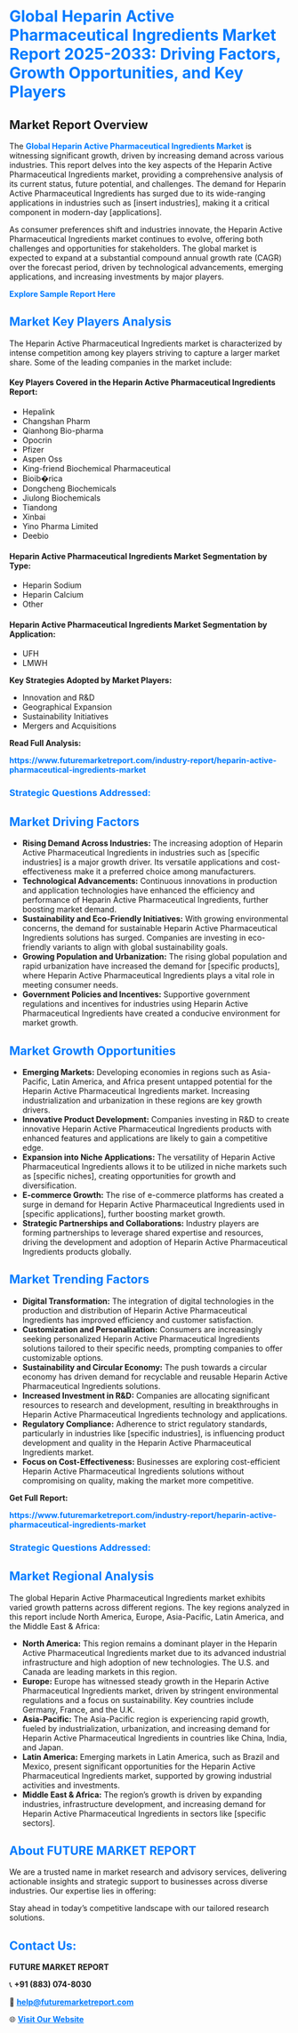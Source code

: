 <h1 style="color: #007BFF;">Global Heparin Active Pharmaceutical Ingredients Market Report 2025-2033: Driving Factors, Growth Opportunities, and Key Players</h1>

<section id="overview">
<h2>Market Report Overview</h2>
<p>The <a href="https://www.futuremarketreport.com/industry-report/heparin-active-pharmaceutical-ingredients-market" style="color: #007BFF; text-decoration: none;"><strong>Global Heparin Active Pharmaceutical Ingredients Market</strong></a> is witnessing significant growth, driven by increasing demand across various industries. This report delves into the key aspects of the Heparin Active Pharmaceutical Ingredients market, providing a comprehensive analysis of its current status, future potential, and challenges. The demand for Heparin Active Pharmaceutical Ingredients has surged due to its wide-ranging applications in industries such as [insert industries], making it a critical component in modern-day [applications].</p>
<p>As consumer preferences shift and industries innovate, the Heparin Active Pharmaceutical Ingredients market continues to evolve, offering both challenges and opportunities for stakeholders. The global market is expected to expand at a substantial compound annual growth rate (CAGR) over the forecast period, driven by technological advancements, emerging applications, and increasing investments by major players.</p>
</section>

<section id="overview">
<p><a href="https://www.futuremarketreport.com/request-sample/reportId=42843" style="color: #007BFF; text-decoration: none;"><strong>Explore Sample Report Here</strong></a></p>
</section>

<section id="key-players">
<h2 style="color: #007BFF;">Market Key Players Analysis</h2>
<p>The Heparin Active Pharmaceutical Ingredients market is characterized by intense competition among key players striving to capture a larger market share. Some of the leading companies in the market include:</p>
<h4>Key Players Covered in the Heparin Active Pharmaceutical Ingredients Report:</h4>
<ul><li>Hepalink</li><li>Changshan Pharm</li><li>Qianhong Bio-pharma</li><li>Opocrin</li><li>Pfizer</li><li>Aspen Oss</li><li>King-friend Biochemical Pharmaceutical</li><li>Bioib�rica</li><li>Dongcheng Biochemicals</li><li>Jiulong Biochemicals</li><li>Tiandong</li><li>Xinbai</li><li>Yino Pharma Limited</li><li>Deebio</li></ul>
<h4>Heparin Active Pharmaceutical Ingredients Market Segmentation by Type:</h4>
<ul><li>Heparin Sodium</li><li>Heparin Calcium</li><li>Other</li></ul>

<h4>Heparin Active Pharmaceutical Ingredients Market Segmentation by Application:</h4>
<ul><li>UFH</li><li>LMWH</li></ul>
<p><strong>Key Strategies Adopted by Market Players:</strong></p>
<ul>
<li>Innovation and R&D</li>
<li>Geographical Expansion</li>
<li>Sustainability Initiatives</li>
<li>Mergers and Acquisitions</li>
</ul>
</section>

<section>
<p><strong>Read Full Analysis: </strong></p><a href="https://www.futuremarketreport.com/industry-report/heparin-active-pharmaceutical-ingredients-market" style="color: #007BFF; text-decoration: none;"><strong>https://www.futuremarketreport.com/industry-report/heparin-active-pharmaceutical-ingredients-market</strong></a>
<h3 style="color: #007BFF;">Strategic Questions Addressed:</h3>
</section>

<section id="driving-factors">
<h2 style="color: #007BFF;">Market Driving Factors</h2>
<ul>
<li><strong>Rising Demand Across Industries:</strong> The increasing adoption of Heparin Active Pharmaceutical Ingredients in industries such as [specific industries] is a major growth driver. Its versatile applications and cost-effectiveness make it a preferred choice among manufacturers.</li>
<li><strong>Technological Advancements:</strong> Continuous innovations in production and application technologies have enhanced the efficiency and performance of Heparin Active Pharmaceutical Ingredients, further boosting market demand.</li>
<li><strong>Sustainability and Eco-Friendly Initiatives:</strong> With growing environmental concerns, the demand for sustainable Heparin Active Pharmaceutical Ingredients solutions has surged. Companies are investing in eco-friendly variants to align with global sustainability goals.</li>
<li><strong>Growing Population and Urbanization:</strong> The rising global population and rapid urbanization have increased the demand for [specific products], where Heparin Active Pharmaceutical Ingredients plays a vital role in meeting consumer needs.</li>
<li><strong>Government Policies and Incentives:</strong> Supportive government regulations and incentives for industries using Heparin Active Pharmaceutical Ingredients have created a conducive environment for market growth.</li>
</ul>
</section>

<section id="growth-opportunities">
<h2 style="color: #007BFF;">Market Growth Opportunities</h2>
<ul>
<li><strong>Emerging Markets:</strong> Developing economies in regions such as Asia-Pacific, Latin America, and Africa present untapped potential for the Heparin Active Pharmaceutical Ingredients market. Increasing industrialization and urbanization in these regions are key growth drivers.</li>
<li><strong>Innovative Product Development:</strong> Companies investing in R&D to create innovative Heparin Active Pharmaceutical Ingredients products with enhanced features and applications are likely to gain a competitive edge.</li>
<li><strong>Expansion into Niche Applications:</strong> The versatility of Heparin Active Pharmaceutical Ingredients allows it to be utilized in niche markets such as [specific niches], creating opportunities for growth and diversification.</li>
<li><strong>E-commerce Growth:</strong> The rise of e-commerce platforms has created a surge in demand for Heparin Active Pharmaceutical Ingredients used in [specific applications], further boosting market growth.</li>
<li><strong>Strategic Partnerships and Collaborations:</strong> Industry players are forming partnerships to leverage shared expertise and resources, driving the development and adoption of Heparin Active Pharmaceutical Ingredients products globally.</li>
</ul>
</section>

<section id="trending-factors">
<h2 style="color: #007BFF;">Market Trending Factors</h2>
<ul>
<li><strong>Digital Transformation:</strong> The integration of digital technologies in the production and distribution of Heparin Active Pharmaceutical Ingredients has improved efficiency and customer satisfaction.</li>
<li><strong>Customization and Personalization:</strong> Consumers are increasingly seeking personalized Heparin Active Pharmaceutical Ingredients solutions tailored to their specific needs, prompting companies to offer customizable options.</li>
<li><strong>Sustainability and Circular Economy:</strong> The push towards a circular economy has driven demand for recyclable and reusable Heparin Active Pharmaceutical Ingredients solutions.</li>
<li><strong>Increased Investment in R&D:</strong> Companies are allocating significant resources to research and development, resulting in breakthroughs in Heparin Active Pharmaceutical Ingredients technology and applications.</li>
<li><strong>Regulatory Compliance:</strong> Adherence to strict regulatory standards, particularly in industries like [specific industries], is influencing product development and quality in the Heparin Active Pharmaceutical Ingredients market.</li>
<li><strong>Focus on Cost-Effectiveness:</strong> Businesses are exploring cost-efficient Heparin Active Pharmaceutical Ingredients solutions without compromising on quality, making the market more competitive.</li>
</ul>
</section>

<section>
<p><strong>Get Full Report: </strong></p><a href="https://www.futuremarketreport.com/industry-report/heparin-active-pharmaceutical-ingredients-market" style="color: #007BFF; text-decoration: none;"><strong>https://www.futuremarketreport.com/industry-report/heparin-active-pharmaceutical-ingredients-market</strong></a>
<h3 style="color: #007BFF;">Strategic Questions Addressed:</h3>
</section>


<section id="regional-analysis">
<h2 style="color: #007BFF;">Market Regional Analysis</h2>
<p>The global Heparin Active Pharmaceutical Ingredients market exhibits varied growth patterns across different regions. The key regions analyzed in this report include North America, Europe, Asia-Pacific, Latin America, and the Middle East & Africa:</p>
<ul>
<li><strong>North America:</strong> This region remains a dominant player in the Heparin Active Pharmaceutical Ingredients market due to its advanced industrial infrastructure and high adoption of new technologies. The U.S. and Canada are leading markets in this region.</li>
<li><strong>Europe:</strong> Europe has witnessed steady growth in the Heparin Active Pharmaceutical Ingredients market, driven by stringent environmental regulations and a focus on sustainability. Key countries include Germany, France, and the U.K.</li>
<li><strong>Asia-Pacific:</strong> The Asia-Pacific region is experiencing rapid growth, fueled by industrialization, urbanization, and increasing demand for Heparin Active Pharmaceutical Ingredients in countries like China, India, and Japan.</li>
<li><strong>Latin America:</strong> Emerging markets in Latin America, such as Brazil and Mexico, present significant opportunities for the Heparin Active Pharmaceutical Ingredients market, supported by growing industrial activities and investments.</li>
<li><strong>Middle East & Africa:</strong> The region’s growth is driven by expanding industries, infrastructure development, and increasing demand for Heparin Active Pharmaceutical Ingredients in sectors like [specific sectors].</li>
</ul>
</section>

<footer>
<h2 style="color: #007BFF;">About FUTURE MARKET REPORT</h2>
<p>We are a trusted name in market research and advisory services, delivering actionable insights and strategic support to businesses across diverse industries. Our expertise lies in offering:</p>

<p>Stay ahead in today’s competitive landscape with our tailored research solutions.</p>

<h2 style="color: #007BFF;">Contact Us:</h2>
<p><strong>FUTURE MARKET REPORT</strong></p>
<p>📞 <strong>+91 (883) 074-8030</strong></p>
<p>📧 <strong><a href="mailto:help@futuremarketreport.com" style="color: #007BFF;">help@futuremarketreport.com</a></strong></p>
<p>🌐 <strong><a href="https://www.futuremarketreport.com/" style="color: #007BFF;">Visit Our Website</a></strong></p>
</footer>